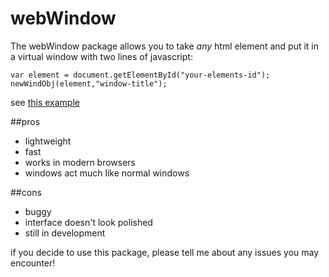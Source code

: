 # webWindow
The webWindow package allows you to take _any_ html element and put it in a virtual window with two lines of javascript: 
```
var element = document.getElementById("your-elements-id");
newWindObj(element,"window-title"); 
```
see [this example](http://coderman64.github.io/webWindow/test.html)

##pros
* lightweight
* fast
* works in modern browsers
* windows act much like normal windows

##cons
* buggy
* interface doesn't look polished
* still in development

if you decide to use this package, please tell me about any issues you may encounter!
